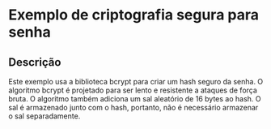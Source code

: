 # Exemplo de criptografia segura para senha

## Descrição

Este exemplo usa a biblioteca bcrypt para criar um hash seguro da senha. O algoritmo bcrypt é projetado para ser lento e resistente a ataques de força bruta. O algoritmo também adiciona um sal aleatório de 16 bytes ao hash. O sal é armazenado junto com o hash, portanto, não é necessário armazenar o sal separadamente.